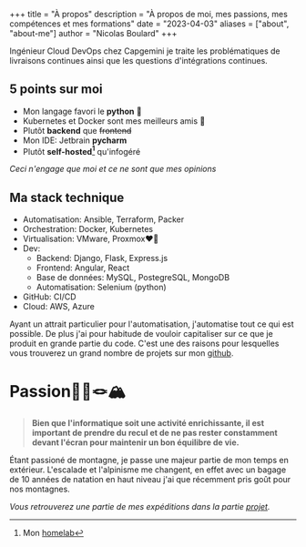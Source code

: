 +++
title = "À propos"
description = "À propos de moi, mes passions, mes compétences et mes formations"
date = "2023-04-03"
aliases = ["about", "about-me"]
author = "Nicolas Boulard"
+++

Ingénieur Cloud DevOps chez Capgemini je traite les problématiques de livraisons continues ainsi que les questions d'intégrations continues. 

## 5 points sur moi 

- Mon langage favori le **python** 🐍
- Kubernetes et Docker sont mes meilleurs amis 🐳
- Plutôt **backend** que ~~frontend~~
- Mon IDE:  Jetbrain **pycharm**
- Plutôt **self-hosted[^1]** qu'infogéré


*Ceci n'engage que moi et ce ne sont que mes opinions*
## Ma stack technique

- Automatisation: Ansible, Terraform, Packer
- Orchestration: Docker, Kubernetes
- Virtualisation: VMware, Proxmox❤️‍🔥
- Dev: 
    - Backend: Django, Flask, Express.js
    - Frontend: Angular, React
    - Base de données: MySQL, PostegreSQL, MongoDB
    - Automatisation: Selenium (python)
- GitHub: CI/CD
- Cloud: AWS, Azure


Ayant un attrait particulier pour l'automatisation, j'automatise tout ce qui est possible. De plus j'ai pour habitude de vouloir capitaliser sur ce que je produit en grande partie du code. C'est une des raisons pour lesquelles vous trouverez un grand nombre de projets sur mon [github](https://github.com/NicolasBoulard/).


# Passion🧗🏻🪢🏔️

>**Bien que l'informatique soit une activité enrichissante, il est important de prendre du recul et de ne pas rester constamment devant l'écran pour maintenir un bon équilibre de vie.**


Étant passioné de montagne, je passe une majeur partie de mon temps en extérieur. L'escalade et l'alpinisme me changent, en effet avec un bagage de 10 années de natation en haut niveau j'ai que récemment pris goût pour nos montagnes.

*Vous retrouverez une partie de mes expéditions dans la partie [projet](/fr-fr/projects/).*



[^1]: Mon [homelab](/fr-fr/projects/homelab-v0/)